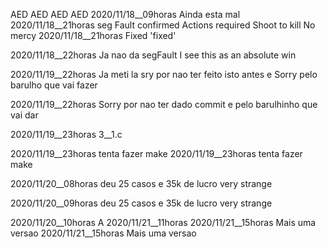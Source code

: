 AED
AED
AED
AED
2020/11/18__09horas	Ainda esta mal
2020/11/18__21horas	seg Fault confirmed
Actions required
Shoot to kill
No mercy
2020/11/18__21horas	Fixed 'fixed'

2020/11/18__22horas	
Ja nao da segFault
 I see this as an absolute win

2020/11/19__22horas	Ja meti la sry por nao ter feito isto antes
 e Sorry pelo barulho que vai fazer
 
2020/11/19__22horas	Sorry por nao ter dado commit e pelo barulhinho que vai dar

2020/11/19__23horas	3__1.c

2020/11/19__23horas	tenta fazer make
2020/11/19__23horas	tenta fazer make

2020/11/20__08horas	deu 25 casos e 35k de lucro very strange

2020/11/20__09horas	deu 25 casos e 35k de lucro very strange

2020/11/20__10horas	A
2020/11/21__11horas	
2020/11/21__15horas	Mais uma versao
2020/11/21__15horas	Mais uma versao
